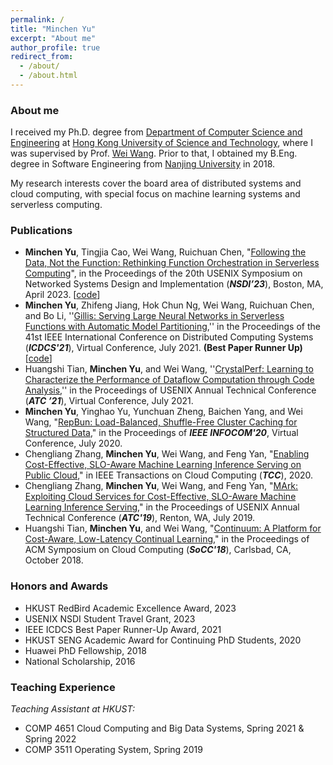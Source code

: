 ```yaml
---
permalink: /
title: "Minchen Yu"
excerpt: "About me"
author_profile: true
redirect_from: 
  - /about/
  - /about.html
---
```


### About me

I received my Ph.D. degree from [Department of Computer Science and Engineering](https://www.cse.ust.hk) at [Hong Kong University of Science and Technology](http://www.ust.hk), where I was supervised by Prof. [Wei Wang](http://www.cse.ust.hk/~weiwa/). Prior to that, I obtained my B.Eng. degree in Software Engineering from [Nanjing University](https://www.nju.edu.cn) in 2018.

My research interests cover the board area of distributed systems and cloud computing, with special focus on machine learning systems and serverless computing. 

### Publications

- **Minchen Yu**, Tingjia Cao, Wei Wang, Ruichuan Chen, "[Following the Data, Not the Function: Rethinking Function Orchestration in Serverless Computing](./files/pheromone-nsdi23.pdf)", in the Proceedings of the 20th USENIX Symposium on Networked Systems Design and Implementation (***NSDI’23***), Boston, MA, April 2023. [[code](https://github.com/MincYu/pheromone)]
- **Minchen Yu**, Zhifeng Jiang, Hok Chun Ng, Wei Wang, Ruichuan Chen, and Bo Li, ''[Gillis: Serving Large Neural Networks in Serverless Functions with Automatic Model Partitioning](./files/gillis-icdcs21.pdf),'' in the Proceedings of the 41st IEEE International Conference on Distributed Computing Systems (***ICDCS'21***), Virtual Conference, July 2021. **(Best Paper Runner Up)**  [[code](https://github.com/MincYu/gillis-open-source)]
- Huangshi Tian, **Minchen Yu**, and Wei Wang, ''[CrystalPerf: Learning to Characterize the Performance of Dataflow Computation through Code Analysis](./files/crystalperf-atc21.pdf),'' in the Proceedings of USENIX Annual Technical Conference (***ATC ’21***), Virtual Conference, July 2021.
- **Minchen Yu**, Yinghao Yu, Yunchuan Zheng, Baichen Yang, and Wei Wang, "[RepBun: Load-Balanced, Shuffle-Free Cluster Caching for Structured Data](./files/repbun-infocom20.pdf)," in the Proceedings of ***IEEE INFOCOM'20***, Virtual Conference, July 2020.
- Chengliang Zhang, **Minchen Yu**, Wei Wang, and Feng Yan, "[Enabling Cost-Effective, SLO-Aware Machine Learning Inference Serving on Public Cloud](./files/MArk-tcc20.pdf)," in IEEE Transactions on Cloud Computing (***TCC***), 2020.
- Chengliang Zhang, **Minchen Yu**, Wei Wang, and Feng Yan, "[MArk: Exploiting Cloud Services for Cost-Effective, SLO-Aware Machine Learning Inference Serving](./files/mark-atc19.pdf)," in the Proceedings of USENIX Annual Technical Conference (***ATC'19***), Renton, WA, July 2019.
- Huangshi Tian, **Minchen Yu**, and Wei Wang, "[Continuum: A Platform for Cost-Aware, Low-Latency Continual Learning](./files/huangshi-socc18.pdf)," in the Proceedings of ACM Symposium on Cloud Computing (***SoCC'18***), Carlsbad, CA, October 2018.


### Honors and Awards

- HKUST RedBird Academic Excellence Award, 2023
- USENIX NSDI Student Travel Grant, 2023
- IEEE ICDCS Best Paper Runner-Up Award, 2021
- HKUST SENG Academic Award for Continuing PhD Students, 2020
- Huawei PhD Fellowship, 2018
- National Scholarship, 2016



### Teaching Experience

*Teaching Assistant at HKUST:*

- COMP 4651 Cloud Computing and Big Data Systems, Spring 2021 & Spring 2022
- COMP 3511 Operating System, Spring 2019

